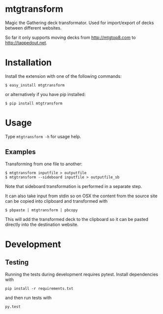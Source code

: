 mtgtransform
============

Magic the Gathering deck transformator. Used for import/export of decks between
different websites.

So far it only supports moving decks from http://mtgtop8.com to
http://tappedout.net.

# Installation

Install the extension with one of the following commands:

```
$ easy_install mtgtransform
```

or alternatively if you have pip installed:

```
$ pip install mtgtransform
```

# Usage

Type `mtgtransform -h` for usage help.

## Examples

Transforming from one file to another:

```
$ mtgtransform inputfile > outputfile
$ mtgtransform --sideboard inputfile > outputfile_sb
```

Note that sideboard transformation is performed in a separate step.

It can also take input from stdin so on OSX the content from the source site
can be copied into clipboard and transformed with

```
$ pbpaste | mtgtransform | pbcopy
```

This will add the transformed deck to the clipboard so it can be pasted
directly into the destination website.

# Development

## Testing

Running the tests during development requires pytest. Install dependencies with

```
pip install -r requirements.txt
```
and then run tests with
```
py.test
```
